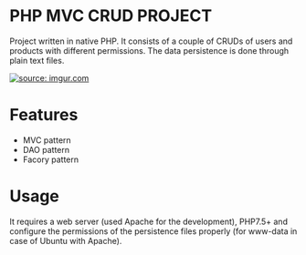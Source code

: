 # PHP MVC  CRUD PROJECT

Project written in native PHP. It consists of a couple of CRUDs of users and products with different permissions. The data persistence is done through plain text files.

<a href="https://imgur.com/9Xvc9zN"><img src="https://i.imgur.com/9Xvc9zN.png" title="source: imgur.com" /></a>
# Features

* MVC pattern
* DAO pattern
* Facory pattern

# Usage

It requires a web server (used Apache for the development), PHP7.5+ and configure the permissions of the persistence files properly (for www-data in case of Ubuntu with Apache).
